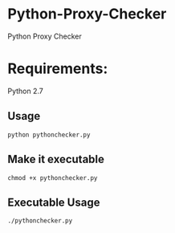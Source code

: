 # Python-Proxy-Checker
Python Proxy Checker


# Requirements:
Python 2.7


## Usage
`python pythonchecker.py`

## Make it executable
`chmod +x pythonchecker.py`

## Executable Usage
`./pythonchecker.py`

